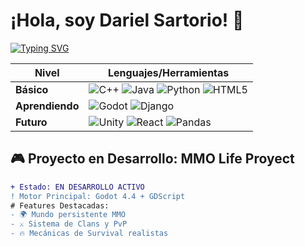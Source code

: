 # ¡Hola, soy Dariel Sartorio! 👾 

[![Typing SVG](https://readme-typing-svg.herokuapp.com?font=Roboto+Mono&weight=700&pause=800&color=FF00F7&width=435&lines=Desarrollador+Junior;Game+Dev+%F0%9F%8E%AE;Web+Dev+%F0%9F%92%BB;MMO+Life+Proyect+%E2%9C%8C%EF%B8%8F)](https://git.io/typing-svg)

| **Nivel**       | **Lenguajes/Herramientas**  |                                       
|-----------------|-----------------------------|
| **Básico**      |![C++](https://img.shields.io/badge/C%2B%2B-00599C?style=for-the-badge&logo=c%2B%2B&logoColor=white) ![Java](https://img.shields.io/badge/Java-ED8B00?style=for-the-badge&logo=openjdk&logoColor=black) ![Python](https://img.shields.io/badge/Python-3776AB?style=for-the-badge&logo=python&logoColor=white) ![HTML5](https://img.shields.io/badge/HTML5-E34F26?style=for-the-badge&logo=html5&logoColor=white) |
| **Aprendiendo** |![Godot](https://img.shields.io/badge/Godot-478CBF?style=for-the-badge&logo=godot-engine&logoColor=white) ![Django](https://img.shields.io/badge/Django-092E20?style=for-the-badge&logo=django&logoColor=green) |
| **Futuro**      |![Unity](https://img.shields.io/badge/Unity-100000?style=for-the-badge&logo=unity&logoColor=white) ![React](https://img.shields.io/badge/React-61DAFB?style=for-the-badge&logo=react&logoColor=black) ![Pandas](https://img.shields.io/badge/Pandas-150458?style=for-the-badge&logo=pandas&logoColor=white) |



## 🎮 Proyecto en Desarrollo: MMO Life Proyect

```diff
+ Estado: EN DESARROLLO ACTIVO
! Motor Principal: Godot 4.4 + GDScript
# Features Destacadas:
- 🌍 Mundo persistente MMO
- ⚔️ Sistema de Clans y PvP
- 🔥 Mecánicas de Survival realistas
